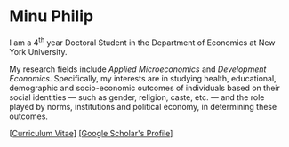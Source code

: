 # Minu Philip

I am a 4<sup>th</sup> year Doctoral Student in the Department of Economics at New York University. 

My research fields include *Applied Microeconomics* and *Development Economics*. Specifically, my interests are in studying health, educational, demographic and socio-economic outcomes of individuals based on their social identities &mdash; such as gender, religion, caste, etc. &mdash; and the role played by norms, institutions and political economy, in determining these outcomes.

<a href="Files/CV_Philip.pdf">[Curriculum Vitae]</a>
<a href="https://scholar.google.com/citations?user=yqwUdjkAAAAJ&hl=en">[Google Scholar's Profile]</a>


